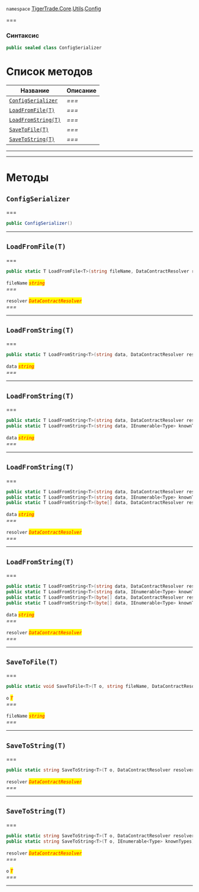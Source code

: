 
`namespace` [TigerTrade.Core](../../../TigerTrade.Core.md).[Utils](../../../TigerTrade.Core/Utils.md).[Config](../../../TigerTrade.Core/Utils/Config.md)


===

### Синтаксис
```csharp
public sealed class ConfigSerializer
```


# Список методов
| Название | Описание |
| --- | --- |
| [`ConfigSerializer`](#method-configserializer) | *===* |
| [`LoadFromFile(T)`](#method-loadfromfile(t)) | *===* |
| [`LoadFromString(T)`](#method-loadfromstring(t)) | *===* |
| [`SaveToFile(T)`](#method-savetofile(t)) | *===* |
| [`SaveToString(T)`](#method-savetostring(t)) | *===* |





***  
***  
# Методы

## `ConfigSerializer`<a href="method-configserializer" id="method-configserializer"></a>
===
```csharp
public ConfigSerializer()
```

***  

## `LoadFromFile(T)`<a href="method-loadfromfile(t)" id="method-loadfromfile(t)"></a>
===
```csharp
public static T LoadFromFile<T>(string fileName, DataContractResolver resolver = null)
```

`fileName` <mark style="color:red;">*`string`*</mark>  
 *===*  

`resolver` <mark style="color:red;">*`DataContractResolver`*</mark>  
 *===*  


***  

## `LoadFromString(T)`<a href="method-loadfromstring(t)" id="method-loadfromstring(t)"></a>
===
```csharp
public static T LoadFromString<T>(string data, DataContractResolver resolver = null)
```
`data` <mark style="color:red;">*`string`*</mark>  
 *===*  


***  

## `LoadFromString(T)`<a href="method-loadfromstring(t)" id="method-loadfromstring(t)"></a>
===
```csharp
public static T LoadFromString<T>(string data, DataContractResolver resolver = null)
public static T LoadFromString<T>(string data, IEnumerable<Type> knownTypes)
```
`data` <mark style="color:red;">*`string`*</mark>  
 *===*  


***  

## `LoadFromString(T)`<a href="method-loadfromstring(t)" id="method-loadfromstring(t)"></a>
===
```csharp
public static T LoadFromString<T>(string data, DataContractResolver resolver = null)
public static T LoadFromString<T>(string data, IEnumerable<Type> knownTypes)
public static T LoadFromString<T>(byte[] data, DataContractResolver resolver = null)
```
`data` <mark style="color:red;">*`string`*</mark>  
 *===*  

`resolver` <mark style="color:red;">*`DataContractResolver`*</mark>  
 *===*  


***  

## `LoadFromString(T)`<a href="method-loadfromstring(t)" id="method-loadfromstring(t)"></a>
===
```csharp
public static T LoadFromString<T>(string data, DataContractResolver resolver = null)
public static T LoadFromString<T>(string data, IEnumerable<Type> knownTypes)
public static T LoadFromString<T>(byte[] data, DataContractResolver resolver = null)
public static T LoadFromString<T>(byte[] data, IEnumerable<Type> knownTypes)
```
`data` <mark style="color:red;">*`string`*</mark>  
 *===*  

`resolver` <mark style="color:red;">*`DataContractResolver`*</mark>  
 *===*  


***  

## `SaveToFile(T)`<a href="method-savetofile(t)" id="method-savetofile(t)"></a>
===
```csharp
public static void SaveToFile<T>(T o, string fileName, DataContractResolver resolver = null)
```
`o` <mark style="color:red;">*`T`*</mark>  
 *===*  

`fileName` <mark style="color:red;">*`string`*</mark>  
 *===*  


***  

## `SaveToString(T)`<a href="method-savetostring(t)" id="method-savetostring(t)"></a>
===
```csharp
public static string SaveToString<T>(T o, DataContractResolver resolver = null)
```
`resolver` <mark style="color:red;">*`DataContractResolver`*</mark>  
 *===*  


***  

## `SaveToString(T)`<a href="method-savetostring(t)" id="method-savetostring(t)"></a>
===
```csharp
public static string SaveToString<T>(T o, DataContractResolver resolver = null)
public static string SaveToString<T>(T o, IEnumerable<Type> knownTypes)
```
`resolver` <mark style="color:red;">*`DataContractResolver`*</mark>  
 *===*  

`o` <mark style="color:red;">*`T`*</mark>  
 *===*  


***  

